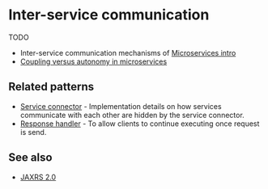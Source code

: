 # Inter-service communication

TODO

* Inter-service communication mechanisms of [Microservices intro](http://www.infoq.com/articles/microservices-intro)
* [Coupling versus autonomy in microservices](https://www.voxxed.com/blog/2015/04/coupling-versus-autonomy-in-microservices/)

## Related patterns

* [Service connector](service-connector.md) - Implementation details on how services communicate with each other are hidden by the service connector.
* [Response handler](response-handler.md) - To allow clients to continue executing once request is send.

## See also

* [JAXRS 2.0](http://download.oracle.com/otndocs/jcp/jaxrs-2_0_rev_A-mrel-eval-spec/index.html)



